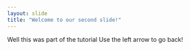 ```yaml
---
layout: slide
title: "Welcome to our second slide!"
---
```

Well this was part of the tutorial
Use the left arrow to go back!
